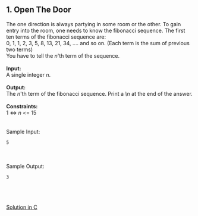 ## 1. Open The Door

The one direction is always partying in some room or the other. To gain entry into the room, one needs to know the fibonacci sequence. The first ten terms of the fibonacci sequence are: <br>
0, 1, 1, 2, 3, 5, 8, 13, 21, 34, .... and so on. (Each term is the sum of previous two terms)<br>
You have to tell the <i>n</i>'th term of the sequence.<br>
<br>
<b>Input:</b><br>
A single integer <i>n</i>.<br>
<br>
<b>Output:</b><br>
The <i>n</i>'th term of the fibonacci sequence. Print a <i>\n</i> at the end of the answer.<br>
<br>
<b>Constraints:</b><br>
1 <=> <i>n</i> <= 15<br>
<br>
<br>
Sample Input:<br>

```
5
```

<br>
<br>
Sample Output:<br>

```
3
```

<br>
<br>
<br>
<a href = "https://github.com/aaryarajoju/cu-hackerrank/blob/main/Test-2%20(11%20Nov%202020)/Test/Q1.%20Open%20the%20Door/OpenTheDoor.c">Solution in C</a>